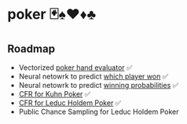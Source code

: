# poker 🃏♠️♥️♦️♣️

## Roadmap

* Vectorized [poker hand evaluator](https://github.com/lab-ml/poker/tree/master/poker/game) ✅
* Neural netowrk to predict [which player won](https://github.com/lab-ml/poker/tree/master/who_won) ✅
* Neural netowrk to predict [winning probabilities](https://github.com/lab-ml/poker/tree/master/probabilities) ✅
* [CFR for Kuhn Poker](https://github.com/lab-ml/poker/tree/master/kuhn_cfr)  ✅
* [CFR for Leduc Holdem Poker](https://github.com/lab-ml/poker/blob/master/cfr/leduc.py)  ✅
* Public Chance Sampling for Leduc Holdem Poker
